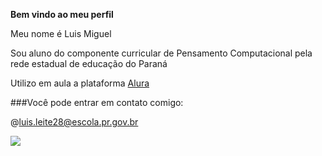 **Bem vindo ao meu perfil**

Meu nome é Luis Miguel

Sou aluno do componente curricular de Pensamento Computacional pela rede estadual de educação do Paraná

Utilizo em aula a plataforma [Alura](https://www.alura.com.br)

###Você pode entrar em contato comigo:

@luis.leite28@escola.pr.gov.br

![](https://media1.tenor.com/m/gslLvdFGQDoAAAAC/bolsonaro.gif)
